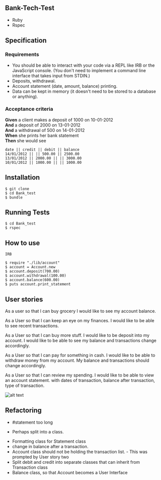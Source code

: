 Bank-Tech-Test
-----------

* Ruby 
* Rspec

## Specification

### Requirements

* You should be able to interact with your code via a REPL like IRB or the JavaScript console.  (You don't need to implement a command line interface that takes input from STDIN.)
* Deposits, withdrawal.
* Account statement (date, amount, balance) printing.
* Data can be kept in memory (it doesn't need to be stored to a database or anything).

### Acceptance criteria

**Given** a client makes a deposit of 1000 on 10-01-2012  
**And** a deposit of 2000 on 13-01-2012  
**And** a withdrawal of 500 on 14-01-2012  
**When** she prints her bank statement  
**Then** she would see

```
date || credit || debit || balance
14/01/2012 || || 500.00 || 2500.00
13/01/2012 || 2000.00 || || 3000.00
10/01/2012 || 1000.00 || || 1000.00
```

Installation
---------

```
$ git clone 
$ cd Bank_test
$ bundle
```

Running Tests
-------

```
$ cd Bank_test
$ rspec
```

How to use
-------

```
IRB

$ require "./lib/account"
$ account = Account.new
$ account.deposit(700.00)
$ account.withdrawal(100.00)
$ account.balance(600.00)
$ puts account.print_statement

```

User stories
-----------

As a user so that I can buy grocery
I would like to see my account balance.

As a User so that I can keep an eye on my finances.
I would like to be able to see recent transactions.

As a User so that I can buy more stuff.
I would like to be deposit into my account.
I would like to be able to see my balance and transactions change accordingly.

As a User so that I can pay for something in cash.
I would like to be able to withdraw money from my account.
My balance and transactions should change accordingly.


As a User so that I can review my spending.
I would like to be able to view an account statement.
with dates of transaction, balance after transaction, type of transaction.

![alt text](https://cdn1.imggmi.com/uploads/2019/2/14/4e6146c90c844fa4b494b8e84158c065-full.png)


Refactoring 
----------

* #statement too long
 - Perhaps split into a class.
* Formatting class for Statement class
* change in balance after a transaction.
* Account class should not be holding the transaction list. - This was prompted by User story two
* Split debit and credit into separate classes that can inherit from Transaction class
* Balance class, so that Account becomes a User Interface 
















